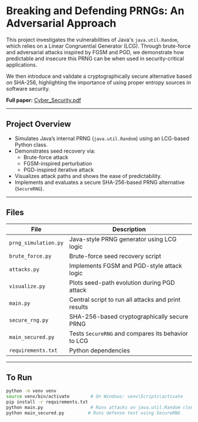 # Breaking and Defending PRNGs: An Adversarial Approach

This project investigates the vulnerabilities of Java's `java.util.Random`, which relies on a Linear Congruential Generator (LCG). Through brute-force and adversarial attacks inspired by FGSM and PGD, we demonstrate how predictable and insecure this PRNG can be when used in security-critical applications.

We then introduce and validate a cryptographically secure alternative based on SHA-256, highlighting the importance of using proper entropy sources in software security.

**Full paper:** [Cyber_Security.pdf](https://github.com/Yateeka/prng-security/blob/main/Cyber_Security.pdf)

---

## Project Overview

- Simulates Java’s internal PRNG (`java.util.Random`) using an LCG-based Python class.
- Demonstrates seed recovery via:
  - Brute-force attack
  - FGSM-inspired perturbation
  - PGD-inspired iterative attack
- Visualizes attack paths and shows the ease of predictability.
- Implements and evaluates a secure SHA-256-based PRNG alternative (`SecureRNG`).

---

## Files

| File | Description |
|------|-------------|
| `prng_simulation.py` | Java-style PRNG generator using LCG logic |
| `brute_force.py` | Brute-force seed recovery script |
| `attacks.py` | Implements FGSM and PGD-style attack logic |
| `visualize.py` | Plots seed-path evolution during PGD attack |
| `main.py` | Central script to run all attacks and print results |
| `secure_rng.py` | SHA-256-based cryptographically secure PRNG |
| `main_secured.py` | Tests `SecureRNG` and compares its behavior to LCG |
| `requirements.txt` | Python dependencies |

---

## To Run

```bash
python -m venv venv
source venv/bin/activate        # On Windows: venv\Scripts\activate
pip install -r requirements.txt
python main.py                  # Runs attacks on java.util.Random clone
python main_secured.py         # Runs defense test using SecureRNG
